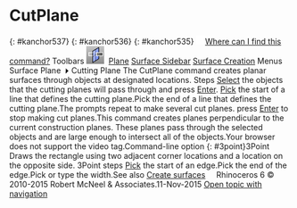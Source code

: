 ---
---


# CutPlane
{: #kanchor537}
{: #kanchor536}
{: #kanchor535}
 [![images/transparent.gif](images/transparent.gif)Where can I find this command?](javascript:void(0);) Toolbars
![images/cutplane.png](images/cutplane.png) [Plane](plane-toolbar.html)  [Surface Sidebar](surface-sidebar-toolbar.html)  [Surface Creation](surface-creation-toolbar.html) 
Menus
Surface
Plane![images/menuarrow.gif](images/menuarrow.gif)
Cutting Plane
The CutPlane command creates planar surfaces through objects at designated locations.
Steps
 [Select](select-objects.html) the objects that the cutting planes will pass through and press [Enter](enter-key.html). [Pick](pick-location.html) the start of a line that defines the cutting plane.Pick the end of a line that defines the cutting plane.The prompts repeat to make several cut planes. press [Enter](enter-key.html) to stop making cut planes.This command creates planes perpendicular to the current construction planes. These planes pass through the selected objects and are large enough to intersect all of the objects.Your browser does not support the video tag.Command-line option
{: #3point}3Point
Draws the rectangle using two adjacent corner locations and a location on the opposite side.
3Point steps
 [Pick](pick-location.html) the start of an edge.Pick the end of the edge.Pick or type the width.See also
 [Create surfaces](sak-surface.html) 
&#160;
&#160;
Rhinoceros 6 © 2010-2015 Robert McNeel &amp; Associates.11-Nov-2015
 [Open topic with navigation](cutplane.html) 

